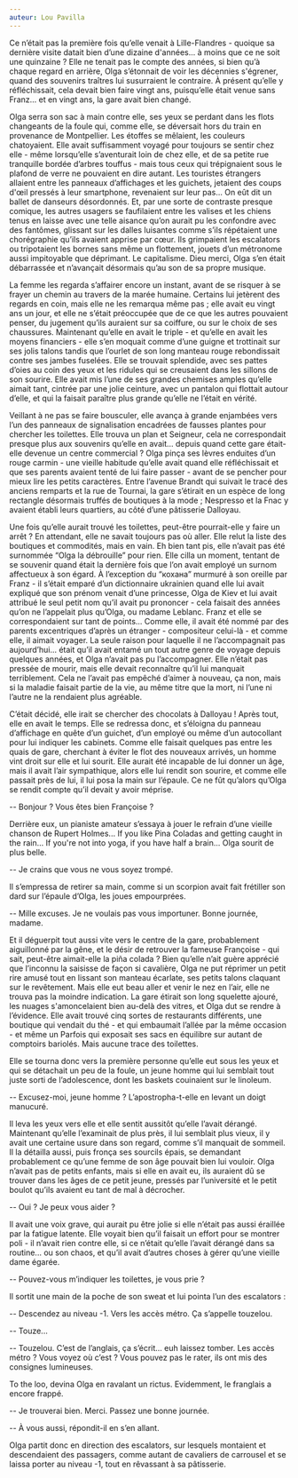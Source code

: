 ```yaml
---
auteur: Lou Pavilla
---
```


Ce n’était pas la première fois qu’elle venait à Lille-Flandres - quoique sa dernière visite datait bien d’une dizaine d'années... à moins que ce ne soit une quinzaine ? Elle ne tenait pas le compte des années, si bien qu’à chaque regard en arrière, Olga s’étonnait de voir les décennies s'égrener, quand des souvenirs traîtres lui susurraient le contraire. À présent qu’elle y réfléchissait, cela devait bien faire vingt ans, puisqu’elle était venue sans Franz... et en vingt ans, la gare avait bien changé. 

Olga serra son sac à main contre elle, ses yeux se perdant dans les flots changeants de la foule qui, comme elle, se déversait hors du train en provenance de Montpellier. Les étoffes se mêlaient, les couleurs chatoyaient. Elle avait suffisamment voyagé pour toujours se sentir chez elle - même lorsqu’elle s’aventurait loin de chez elle, et de sa petite rue tranquille bordée d’arbres touffus - mais tous ceux qui trépignaient sous le plafond de verre ne pouvaient en dire autant. Les touristes étrangers allaient entre les panneaux d’affichages et les guichets, jetaient des coups d'œil pressés à leur smartphone, revenaient sur leur pas... On eût dit un ballet de danseurs désordonnés. Et, par une sorte de contraste presque comique, les autres usagers se faufilaient entre les valises et les chiens tenus en laisse avec une telle aisance qu’on aurait pu les confondre avec des fantômes, glissant sur les dalles luisantes comme s’ils répétaient une chorégraphie qu’ils avaient apprise par cœur. Ils grimpaient les escalators ou tripotaient les bornes sans même un flottement, jouets d’un métronome aussi impitoyable que déprimant. Le capitalisme. Dieu merci, Olga s’en était débarrassée et n’avançait désormais qu’au son de sa propre musique.

La femme les regarda s’affairer encore un instant, avant de se risquer à se frayer un chemin au travers de la marée humaine. Certains lui jetèrent des regards en coin, mais elle ne les remarqua même pas ; elle avait eu vingt ans un jour, et elle ne s’était préoccupée que de ce que les autres pouvaient penser, du jugement qu’ils auraient sur sa coiffure, ou sur le choix de ses chaussures. Maintenant qu’elle en avait le triple - et qu’elle en avait les moyens financiers - elle s’en moquait comme d’une guigne et trottinait sur ses jolis talons tandis que l’ourlet de son long manteau rouge rebondissait contre ses jambes fuselées. Elle se trouvait splendide, avec ses pattes d’oies au coin des yeux et les ridules qui se creusaient dans les sillons de son sourire. Elle avait mis l’une de ses grandes chemises amples qu’elle aimait tant, cintrée par une jolie ceinture, avec un pantalon qui flottait autour d’elle, et qui la faisait paraître plus grande qu’elle ne l’était en vérité. 

Veillant à ne pas se faire bousculer, elle avança à grande enjambées vers l’un des panneaux de signalisation encadrées de fausses plantes pour chercher les toilettes. Elle trouva un plan et Seigneur, cela ne correspondait presque plus aux souvenirs qu’elle en avait... depuis quand cette gare était-elle devenue un centre commercial ? Olga pinça ses lèvres enduites d’un rouge carmin - une vieille habitude qu’elle avait quand elle réfléchissait et que ses parents avaient tenté de lui faire passer - avant de se pencher pour mieux lire les petits caractères. Entre l’avenue Brandt qui suivait le tracé des anciens remparts et la rue de Tournai, la gare s’étirait en un espèce de long rectangle désormais truffés de boutiques à la mode ; Nespresso et la Fnac y avaient établi leurs quartiers, au côté d’une pâtisserie Dalloyau.

Une fois qu’elle aurait trouvé les toilettes, peut-être pourrait-elle y faire un arrêt ? En attendant, elle ne savait toujours pas où aller. Elle relut la liste des boutiques et commodités, mais en vain. Eh bien tant pis, elle n’avait pas été surnommée “Olga la débrouille” pour rien. Elle cilla un moment, tentant de se souvenir quand était la dernière fois que l’on avait employé un surnom affectueux à son égard. À l’exception du “кохана” murmuré à son oreille par Franz - il s’était emparé d’un dictionnaire ukrainien quand elle lui avait expliqué que son prénom venait d’une princesse, Olga de Kiev et lui avait attribué le seul petit nom qu’il avait pu prononcer - cela faisait des années qu’on ne l’appelait plus qu’Olga, ou madame Leblanc. Franz et elle se correspondaient sur tant de points... Comme elle, il avait été nommé par des parents excentriques d’après un étranger - compositeur celui-là - et comme elle, il aimait voyager. La seule raison pour laquelle il ne l’accompagnait pas aujourd’hui... était qu’il avait entamé un tout autre genre de voyage depuis quelques années, et Olga n’avait pas pu l’accompagner. Elle n’était pas pressée de mourir, mais elle devait reconnaître qu’il lui manquait terriblement. Cela ne l’avait pas empêché d’aimer à nouveau, ça non, mais si la maladie faisait partie de la vie, au même titre que la mort, ni l’une ni l’autre ne la rendaient plus agréable.

C’était décidé, elle irait se chercher des chocolats à Dalloyau ! Après tout, elle en avait le temps. Elle se redressa donc, et s’éloigna du panneau d’affichage en quête d’un guichet, d’un employé ou même d’un autocollant pour lui indiquer les cabinets. Comme elle faisait quelques pas entre les quais de gare, cherchant à éviter le flot des nouveaux arrivés, un homme vint droit sur elle et lui sourit. Elle aurait été incapable de lui donner un âge, mais il avait l’air sympathique, alors elle lui rendit son sourire, et comme elle passait près de lui, il lui posa la main sur l’épaule. Ce ne fût qu’alors qu’Olga se rendit compte qu’il devait y avoir méprise. 

-- Bonjour ? Vous êtes bien Françoise ?

Derrière eux, un pianiste amateur s’essaya à jouer le refrain d’une vieille chanson de Rupert Holmes... If you like Pina Coladas and getting caught in the rain... If you're not into yoga, if you have half a brain... Olga sourit de plus belle.

-- Je crains que vous ne vous soyez trompé.

Il s’empressa de retirer sa main, comme si un scorpion avait fait frétiller son dard sur l’épaule d’Olga, les joues empourprées.

-- Mille excuses. Je ne voulais pas vous importuner. Bonne journée, madame.

Et il déguerpit tout aussi vite vers le centre de la gare, probablement aiguillonné par la gêne, et le désir de retrouver la fameuse Françoise - qui sait, peut-être aimait-elle la piña colada ? Bien qu’elle n’ait guère apprécié que l’inconnu la saisisse de façon si cavalière, Olga ne put réprimer un petit rire amusé tout en lissant son manteau écarlate, ses petits talons claquant sur le revêtement. Mais elle eut beau aller et venir le nez en l’air, elle ne trouva pas la moindre indication. La gare étirait son long squelette ajouré, les nuages s'amoncelaient bien au-delà des vitres, et Olga dut se rendre à l’évidence. Elle avait trouvé cinq sortes de restaurants différents, une boutique qui vendait du thé - et qui embaumait l’allée par la même occasion - et même un Parfois qui exposait ses sacs en équilibre sur autant de comptoirs bariolés. Mais aucune trace des toilettes. 

Elle se tourna donc vers la première personne qu’elle eut sous les yeux et qui se détachait un peu de la foule, un jeune homme qui lui semblait tout juste sorti de l’adolescence, dont les baskets couinaient sur le linoleum.

-- Excusez-moi, jeune homme ? L’apostropha-t-elle en levant un doigt manucuré.

Il leva les yeux vers elle et elle sentit aussitôt qu’elle l’avait dérangé. Maintenant qu’elle l’examinait de plus près, il lui semblait plus vieux, il y avait une certaine usure dans son regard, comme s’il manquait de sommeil. Il la détailla aussi, puis fronça ses sourcils épais, se demandant probablement ce qu’une femme de son âge pouvait bien lui vouloir. Olga n’avait pas de petits enfants, mais si elle en avait eu, ils auraient dû se trouver dans les âges de ce petit jeune, pressés par l’université et le petit boulot qu’ils avaient eu tant de mal à décrocher.

-- Oui ? Je peux vous aider ?

Il avait une voix grave, qui aurait pu être jolie si elle n’était pas aussi éraillée par la fatigue latente. Elle voyait bien qu’il faisait un effort pour se montrer poli - il n’avait rien contre elle, si ce n’était qu’elle l’avait dérangé dans sa routine... ou son chaos, et qu’il avait d’autres choses à gérer qu’une vieille dame égarée.

-- Pouvez-vous m’indiquer les toilettes, je vous prie ?

Il sortit une main de la poche de son sweat et lui pointa l’un des escalators :

-- Descendez au niveau -1. Vers les accès métro. Ça s’appelle touzelou.

-- Touze... 

-- Touzelou. C’est de l’anglais, ça s’écrit... euh laissez tomber. Les accès métro ? Vous voyez où c’est ? Vous pouvez pas le rater, ils ont mis des consignes lumineuses.

To the loo, devina Olga en ravalant un rictus. Evidemment, le franglais a encore frappé.

-- Je trouverai bien. Merci. Passez une bonne journée.

-- À vous aussi, répondit-il en s’en allant.

Olga partit donc en direction des escalators, sur lesquels montaient et descendaient des passagers, comme autant de cavaliers de carrousel et se laissa porter au niveau -1, tout en rêvassant à sa pâtisserie. 

